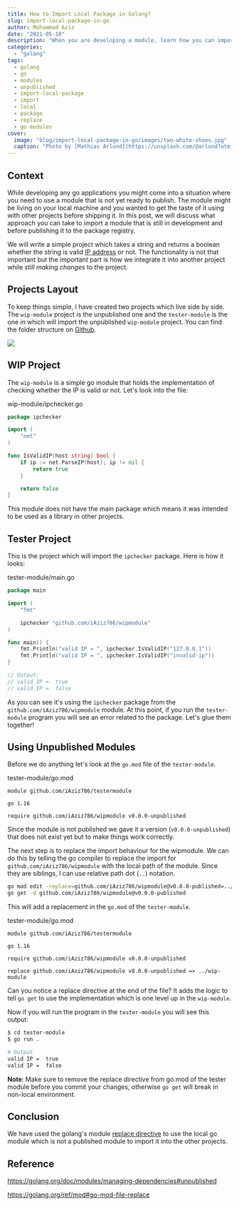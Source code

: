 ```yaml
---
title: How to Import Local Package in Golang?
slug: import-local-package-in-go
author: Mohammad Aziz
date: "2021-05-10"
description: "When you are developing a module, learn how you can import and test them in other go projects before publishing it."
categories:
  - "golang"
tags:
  - golang
  - go
  - modules
  - unpublished
  - import-local-package
  - import
  - local
  - package
  - replace
  - go modules
cover:
  image: "blog/import-local-package-in-go/images/two-white-shoes.jpg"
  caption: "Photo by [Mathias Arlund](https://unsplash.com/@arlund?utm_source=unsplash&utm_medium=referral&utm_content=creditCopyText) on [Unsplash](https://unsplash.com/s/photos/pieces?utm_source=unsplash&utm_medium=referral&utm_content=creditCopyText)"
---
```


## Context

While developing any go applications you might come into a situation where you need to use a module that is not yet ready to publish. The module might be living on your local machine and you wanted to get the taste of it using with other projects before shipping it. In this post, we will discuss what approach you can take to import a module that is still in development and before publishing it to the package registry.

We will write a simple project which takes a string and returns a boolean whether the string is valid [IP address][1] or not. The functionality is not that important but the important part is how we integrate it into another project while _still making changes_ to the project.

## Projects Layout

To keep things simple, I have created two projects which live side by side. The `wip-module` project is the unpublished one and the `tester-module` is the one in which will import the unpublished `wip-module` project. You can find the folder structure on [Github][github-unpublished-link].

<p></p>
<Image src="./images/two-folders.png" />

## WIP Project

The `wip-module` is a simple go module that holds the implementation of checking whether the IP is valid or not. Let's look into the file:

wip-module/ipchecker.go

```go
package ipchecker

import (
    "net"
)

func IsValidIP(host string) bool {
    if ip := net.ParseIP(host); ip != nil {
        return true
    }

    return false
}
```

This module does not have the main package which means it was intended to be used as a library in other projects.

## Tester Project

This is the project which will import the `ipchecker` package. Here is how it looks:

tester-module/main.go

```go {hl_lines=[6]}
package main

import (
    "fmt"

    ipchecker "github.com/iAziz786/wipmodule"
)

func main() {
    fmt.Println("valid IP = ", ipchecker.IsValidIP("127.0.0.1"))
    fmt.Println("valid IP = ", ipchecker.IsValidIP("invalid-ip"))
}

// Output:
// valid IP =  true
// valid IP =  false
```

As you can see it's using the `ipchecker` package from the `github.com/iAziz786/wipmodule` module. At this point, if you run the `tester-module` program you will see an error related to the package. Let's glue them together!

## Using Unpublished Modules

Before we do anything let's look at the `go.mod` file of the `tester-module`.

tester-module/go.mod

```
module github.com/iAziz786/testermodule

go 1.16

require github.com/iAziz786/wipmodule v0.0.0-unpublished
```

Since the module is not published we gave it a version (`v0.0.0-unpublished`) that does not exist yet but to make things work correctly.

The next step is to replace the import behaviour for the wipmodule. We can do this by telling the go compiler to replace the import for `github.com/iAziz786/wipmodule` with the local path of the module. Since they are siblings, I can use relative path dot (`..`) notation.

```sh
go mod edit -replace=github.com/iAziz786/wipmodule@v0.0.0-published=../wip-module
go get -d github.com/iAziz786/wipmodule@v0.0.0-published
```

This will add a replacement in the `go.mod` of the `tester-module`.

tester-module/go.mod

```{7}
module github.com/iAziz786/testermodule

go 1.16

require github.com/iAziz786/wipmodule v0.0.0-unpublished

replace github.com/iAziz786/wipmodule v0.0.0-unpublished => ../wip-module
```

Can you notice a replace directive at the end of the file? It adds the logic to tell `go get` to use the implementation which is one level up in the `wip-module`.

Now if you will run the program in the `tester-module` you will see this output:

```sh
$ cd tester-module
$ go run .

# Output
valid IP =  true
valid IP =  false
```

**Note**: Make sure to remove the replace directive from go.mod of the tester module before you commit your changes, otherwise `go get` will break in non-local environment.

## Conclusion

We have used the golang's module [replace directive](https://golang.org/ref/mod#go-mod-file-replace) to use the local go module which is not a published module to import it into the other projects.

## Reference

https://golang.org/doc/modules/managing-dependencies#unpublished

https://golang.org/ref/mod#go-mod-file-replace

[github-unpublished-link]: https://github.com/iAziz786/unpublished-go-module
[1]: https://en.wikipedia.org/wiki/IP_address
